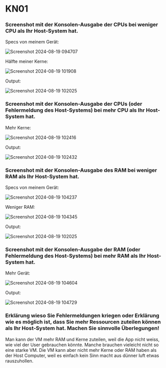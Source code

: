 # KN01

### Screenshot mit der Konsolen-Ausgabe der CPUs bei weniger CPU als Ihr Host-System hat.

Specs von meinem Gerät:

![Screenshot 2024-08-19 094707](https://github.com/user-attachments/assets/11a29355-f061-49c0-b82c-717ad56a18f3)

Hälfte meiner Kerne:

![Screenshot 2024-08-19 101908](https://github.com/user-attachments/assets/7ca9db9a-5ab7-409b-acb3-5fd074317d22)

Output:

![Screenshot 2024-08-19 102025](https://github.com/user-attachments/assets/0e6b333f-d34a-4bd6-8a2d-f29d3cd1522b)

### Screenshot mit der Konsolen-Ausgabe der CPUs (oder Fehlermeldung des Host-Systems) bei mehr CPU als Ihr Host-System hat.

Mehr Kerne:

![Screenshot 2024-08-19 102416](https://github.com/user-attachments/assets/da6a9df3-53c6-462f-906c-1b2848c175e0)

Output:

![Screenshot 2024-08-19 102432](https://github.com/user-attachments/assets/494e763f-8776-401a-9bae-957d5bcce9b6)

### Screenshot mit der Konsolen-Ausgabe des RAM bei weniger RAM als Ihr Host-System hat.

Specs von meinem Gerät:

![Screenshot 2024-08-19 104237](https://github.com/user-attachments/assets/a7cc3f2d-d257-434c-8bfd-a72e694f3fd7)

Weniger RAM:

![Screenshot 2024-08-19 104345](https://github.com/user-attachments/assets/1ca7a0d3-695f-426b-a191-2632a5caae38)

Output:

![Screenshot 2024-08-19 102025](https://github.com/user-attachments/assets/d98e0ec7-16ab-4a93-9ad2-240dd347ed00)

### Screenshot mit der Konsolen-Ausgabe der RAM (oder Fehlermeldung des Host-Systems) bei mehr RAM als Ihr Host-System hat.

Mehr Gerät:

![Screenshot 2024-08-19 104604](https://github.com/user-attachments/assets/645dde15-f4ec-4b58-8817-dd67d390f064)

Output:

![Screenshot 2024-08-19 104729](https://github.com/user-attachments/assets/19f69809-b655-46e1-a584-a2e3d054ccdd)

### Erklärung wieso Sie Fehlermeldungen kriegen oder Erklärung wie es möglich ist, dass Sie mehr Ressourcen zuteilen können als Ihr Host-System hat. Machen Sie sinnvolle Überlegungen!

Man kann der VM mehr RAM und Kerne zuteilen, weil die App nicht weiss, wie viel der User gebrauchen könnte. Manche brauchen vieleicht nicht so eine starke VM. Die VM kann aber nicht mehr Kerne oder RAM haben als der Host Computer, weil es einfach kein Sinn macht aus dünner luft etwas rauszuhollen.
